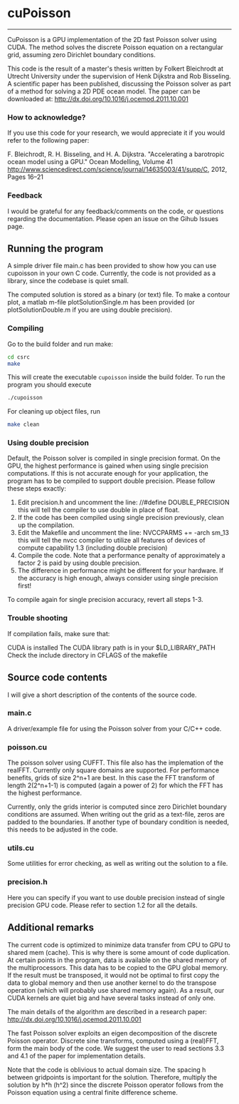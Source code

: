 # cuPoisson

---
<p align="center">

CuPoisson is a GPU implementation of the 2D fast Poisson solver using CUDA. The method solves the discrete Poisson equation on a rectangular grid, assuming zero Dirichlet boundary conditions.

This code is the result of a master's thesis written by Folkert Bleichrodt at Utrecht University under the supervision of Henk Dijkstra and Rob Bisseling. A scientific paper has been published, discussing the Poisson solver as part of a method for solving a 2D PDE ocean model. The paper can be downloaded at: http://dx.doi.org/10.1016/j.ocemod.2011.10.001

### How to acknowledge?
If you use this code for your research, we would appreciate it if you would refer to the following paper:

F. Bleichrodt, R. H. Bisseling, and H. A. Dijkstra. "Accelerating a barotropic ocean model using a GPU." Ocean Modelling, Volume 41 <http://www.sciencedirect.com/science/journal/14635003/41/supp/C>, 2012, Pages 16–21

### Feedback
I would be grateful for any feedback/comments on the code, or questions regarding the documentation.
Please open an issue on the Gihub Issues page.

## Running the program
A simple driver file main.c has been provided to show how you can use cupoisson in your own C code.
Currently, the code is not provided as a library, since the codebase is quiet small.

The computed solution is stored as a binary (or text) file.
To make a contour plot, a matlab m-file plotSolutionSingle.m has been provided
(or plotSolutionDouble.m if you are using double precision).

### Compiling
Go to the build folder and run make:
```bash
cd csrc
make
```

This will create the executable `cupoisson` inside the build folder. To run the program you should execute

```bash
./cupoisson
```

For cleaning up object files, run
```bash
make clean
```

### Using double precision
Default, the Poisson solver is compiled in single precision format.
On the GPU, the highest performance is gained when using single precision computations.
If this is not accurate enough for your application, the program has to be compiled to support double precision.
Please follow these steps exactly:

1. Edit precision.h and uncomment the line:
//#define DOUBLE_PRECISION
this will tell the compiler to use double in place of float.
2. If the code has been compiled using single precision previously,
clean up the compilation.
3. Edit the Makefile and uncomment the line:
NVCCPARMS += -arch sm_13
this will tell the nvcc compiler to utilize all features of devices of compute capability 1.3 (including double precision)
4. Compile the code.
Note that a performance penalty of approximately a factor 2 is paid by using double precision.
5. The difference in performance might be different for your hardware. If the accuracy is high enough, always consider using single precision first!

To compile again for single precision accuracy, revert all steps 1-3.

### Trouble shooting
If compilation fails, make sure that:

CUDA is installed
The CUDA library path is in your $LD_LIBRARY_PATH
Check the include directory in CFLAGS of the makefile

## Source code contents
I will give a short description of the contents of the source code.

### main.c
A driver/example file for using the Poisson solver from your C/C++ code.

### poisson.cu
The poisson solver using CUFFT. This file also has the implemation of the realFFT. Currently only square domains are supported. For performance benefits, grids of size 2^n+1 are best. In this case the FFT transform of length 2(2^n+1-1) is computed (again a power of 2) for which the FFT has the highest performance.

Currently, only the grids interior is computed since zero Dirichlet boundary conditions are assumed. When writing out the grid as a text-file, zeros are padded to the boundaries. If another type of boundary condition is needed, this needs to be adjusted in the code.

### utils.cu
Some utilities for error checking, as well as writing out the solution to a file.

### precision.h
Here you can specify if you want to use double precision instead of single precision GPU code. Please refer to section 1.2 for all the details.

## Additional remarks
The current code is optimized to minimize data transfer from CPU to GPU to shared mem (cache). This is why there is some amount of code duplication. At certain points in the program, data is available on the shared memory of the multiprocessors. This data has to be copied to the GPU global memory. If the result must be transposed, it would not be optimal to first copy the data to global memory and then use another kernel to do the transpose operation (which will probably use shared memory again). As a result, our CUDA kernels are quiet big and have several tasks instead of only one.

The main details of the algorithm are described in a research paper: http://dx.doi.org/10.1016/j.ocemod.2011.10.001

The fast Poisson solver exploits an eigen decomposition of the discrete Poisson operator. Discrete sine transforms, computed using a (real)FFT, form the main body of the code. We suggest the user to read sections 3.3 and 4.1 of the paper for implementation details.

Note that the code is oblivious to actual domain size. The spacing h between gridpoints is important for the solution. Therefore, multiply the solution by h*h (h^2) since the discrete Poisson operator follows from the Poisson equation using a central finite difference scheme.
